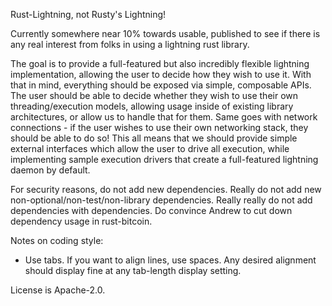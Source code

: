 Rust-Lightning, not Rusty's Lightning!

Currently somewhere near 10% towards usable, published to see if there is any
real interest from folks in using a lightning rust library.

The goal is to provide a full-featured but also incredibly flexible lightning
implementation, allowing the user to decide how they wish to use it. With that
in mind, everything should be exposed via simple, composable APIs. The user
should be able to decide whether they wish to use their own threading/execution
models, allowing usage inside of existing library architectures, or allow us to
handle that for them. Same goes with network connections - if the user wishes
to use their own networking stack, they should be able to do so! This all means
that we should provide simple external interfaces which allow the user to drive
all execution, while implementing sample execution drivers that create a
full-featured lightning daemon by default.

For security reasons, do not add new dependencies. Really do not add new
non-optional/non-test/non-library dependencies. Really really do not add
dependencies with dependencies. Do convince Andrew to cut down dependency usage
in rust-bitcoin.

Notes on coding style:
 * Use tabs. If you want to align lines, use spaces. Any desired alignment
   should display fine at any tab-length display setting.

License is Apache-2.0.
